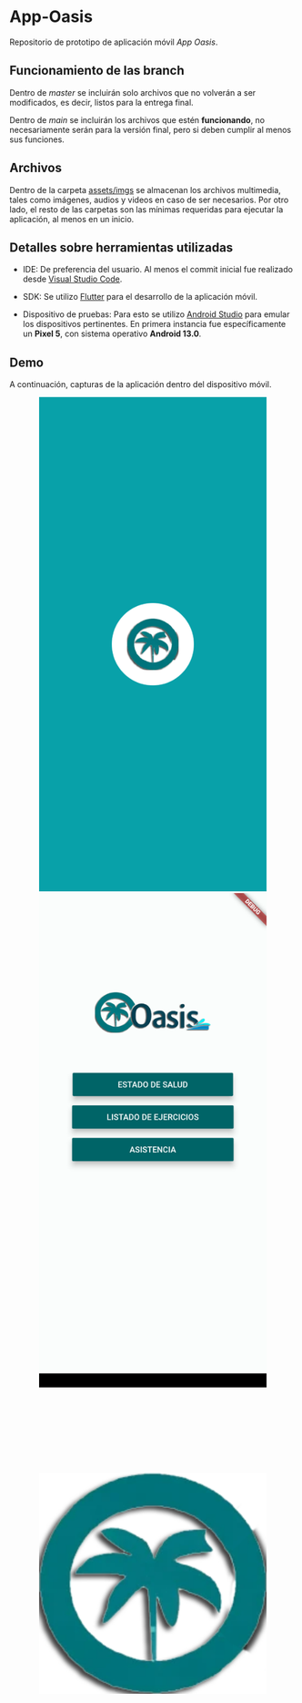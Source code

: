 # App-Oasis 

Repositorio de prototipo de aplicación móvil *App Oasis*. 

 
 

## Funcionamiento de las branch 

Dentro de *master* se incluirán solo archivos que no volverán a ser modificados, es decir, listos para la entrega final. 

Dentro de *main* se incluirán los archivos que estén **funcionando**, no necesariamente serán para la versión final, pero si deben cumplir al menos sus funciones. 

## Archivos 

Dentro de la carpeta [assets/imgs](https://github.com/Matii111/App-Oasis/tree/main/assets/imgs) se almacenan los archivos multimedia, tales como imágenes, audios y videos en caso de ser necesarios. 
Por otro lado, el resto de las carpetas son las mínimas requeridas para ejecutar la aplicación, al menos en un inicio. 

## Detalles sobre herramientas utilizadas 

- IDE: De preferencia del usuario. Al menos el commit inicial fue realizado desde [Visual Studio Code](https://code.visualstudio.com/). 

- SDK: Se utilizo [Flutter](https://flutter.dev/) para el desarrollo de la aplicación móvil. 

- Dispositivo de pruebas: Para esto se utilizo [Android Studio](https://developer.android.com/studio) para emular los dispositivos pertinentes. En primera instancia fue específicamente un **Pixel 5**, con sistema operativo **Android 13.0**. 

## Demo
A continuación, capturas de la aplicación dentro del dispositivo móvil.


<p align="center">
    <img src="https://raw.githubusercontent.com/Matii111/App-Oasis/main/assets/imgs/test2.png" width="400">
     <img src="https://raw.githubusercontent.com/Matii111/App-Oasis/main/assets/imgs/test1.png" width="400">
</p>

<br>
<br>
<br>
<br>
<br>
<br>
<br>

<figure>
    <p align="center">
        <img src="https://raw.githubusercontent.com/Matii111/App-Oasis/main/assets/imgs/only-logo.png" width="400">
    </p>
</figure>
